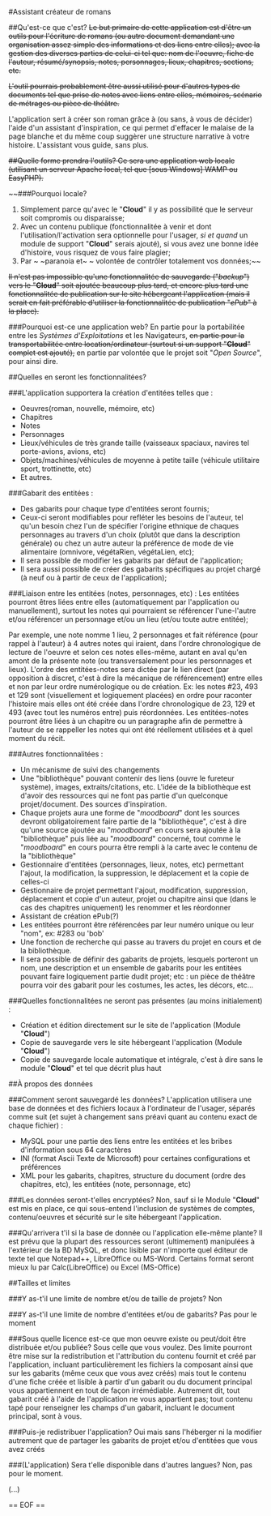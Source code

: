 #Assistant créateur de romans

##Qu'est-ce que c'est?
~~Le but primaire de cette application est d'être un outils pour l'écriture de romans (ou autre document demandant une organisation assez simple des informations et des liens entre elles); avec la gestion des diverses parties de celui-ci tel que: nom de l'oeuvre, fiche de l'auteur, résumé/synopsis, notes, personnages, lieux, chapitres, sections, etc.~~

~~L'outil pourrais probablement être aussi utilisé pour d'autres types de documents tel que prise de notes avec liens entre elles, mémoires, scénario de métrages ou pièce de théâtre.~~

L'application sert à créer son roman grâce à (ou sans, à vous de décider) l'aide d'un assistant d'inspiration, ce qui permet d'effacer le malaise de la page blanche et du même coup suggèrer une structure narrative à votre histoire. L'assistant vous guide, sans plus.

~~##Quelle forme prendra l'outils?
Ce sera une application web locale (utilisant un serveur Apache local, tel que [sous Windows] WAMP ou EasyPHP).~~

~~###Pourquoi locale?
1. Simplement parce qu'avec le "**Cloud**" il y as possibilité que le serveur soit compromis ou disparaisse;
2. Avec un contenu publique (fonctionnalitée à venir et dont l'utilisation/l'activation sera optionnelle pour l'usager, *si et quand* un module de support "**Cloud**" serais ajouté), si vous avez une bonne idée d'histoire, vous risquez de vous faire plagier;
3. Par ~ ~paranoia et~ ~ volontée de contrôler totalement vos données;~~

~~Il n'est pas impossible qu'une fonctionnalitée de sauvegarde ("*backup*") vers le "**Cloud**" soit ajoutée beaucoup plus tard, et encore plus tard une fonctionnalitée de publication sur le site hébergeant l'application (mais il serait en fait préférable d'utiliser la fonctionnalitée de publication "*ePub*" à la place).~~

###Pourquoi est-ce une application web?
En partie pour la portabilitée entre les *Systèmes d'Exploitations* et les Navigateurs, ~~en partie pour la transportabilitée entre location/ordinateur (surtout si un support "**Cloud**" complet est ajouté),~~ en partie par volontée que le projet soit "*Open Source*", pour ainsi dire.


##Quelles en seront les fonctionnalitées?

###L'application supportera la création d'entitées telles que :

* Oeuvres(roman, nouvelle, mémoire, etc)
* Chapitres
* Notes
* Personnages
* Lieux/véhicules de très grande taille (vaisseaux spaciaux, navires tel porte-avions, avions, etc)
* Objets/machines/véhicules de moyenne à petite taille (véhicule utilitaire sport, trottinette, etc)
* Et autres.

###Gabarit des entitées :
* Des gabarits pour chaque type d'entitées seront fournis;
* Ceux-ci seront modifiables pour refléter les besoins de l'auteur, tel qu'un besoin chez l'un de spécifier l'origine ethnique de chaques personnages au travers d'un choix (plutôt que dans la description générale) ou chez un autre auteur la préférence de mode de vie alimentaire (omnivore, végétaRien, végétaLien, etc);
* Il sera possible de modifier les gabarits par défaut de l'application;
* Il sera aussi possible de créer des gabarits spécifiques au projet chargé (à neuf ou à partir de ceux de l'application);

###Liaison entre les entitées (notes, personnages, etc) :
Les entitées pourront êtres liées entre elles (automatiquement par l'application ou manuellement), surtout les notes qui pourraient se référencer l'une-l'autre et/ou référencer un personnage et/ou un lieu (et/ou toute autre entitée);

Par exemple, une note nomme 1 lieu, 2 personnages et fait référence (pour rappel à l'auteur) à 4 autres notes qui iraient, dans l'ordre chronologique de lecture de l'oeuvre et selon ces notes elles-même, autant en aval qu'en amont de la présente note (ou transversalement pour les personnages et lieux). L'ordre des entitées-notes sera dictée par le lien direct (par opposition à discret, c'est à dire la mécanique de référencement) entre elles et non par leur ordre numérologique ou de création. Ex: les notes #23, 493 et 129 sont (visuellement et logiquement placées) en ordre pour raconter l'histoire mais elles ont été créée dans l'ordre chronologique de 23, 129 et 493 (avec tout les numéros entre) puis réordonnées. Les entitées-notes pourront être liées à un chapitre ou un paragraphe afin de permettre à l'auteur de se rappeller les notes qui ont été réellement utilisées et à quel moment du récit.

###Autres fonctionnalitées :
* Un mécanisme de suivi des changements 
* Une "bibliothèque" pouvant contenir des liens (ouvre le fureteur système), images, extraits/citations, etc. L'idée de la bibliothèque est d'avoir des ressources qui ne font pas partie d'un quelconque projet/document. Des sources d'inspiration.
* Chaque projets aura une forme de "*moodboard*" dont les sources devront obligatoirement faire partie de la "bibliothèque", c'est à dire qu'une source ajoutée au "*moodboard*" en cours sera ajoutée à la "bibliothèque" puis liée au "*moodboard*" concerné, tout comme le "*moodboard*" en cours pourra être rempli à la carte avec le contenu de la "bibliothèque"
* Gestionnaire d'entitées (personnages, lieux, notes, etc) permettant l'ajout, la modification, la suppression, le déplacement et la copie de celles-ci
* Gestionnaire de projet permettant l'ajout, modification, suppression, déplacement et copie d'un auteur, projet ou chapitre ainsi que (dans le cas des chapitres uniquement) les renommer et les réordonner
* Assistant de création ePub(?)
* Les entitées pourront être référencées par leur numéro unique ou leur "nom", ex: #283 ou 'bob'
* Une fonction de recherche qui passe au travers du projet en cours et de la bibliothèque.
* Il sera possible de définir des gabarits de projets, lesquels porteront un nom, une description et un ensemble de gabarits pour les entitées pouvant faire logiquement partie dudit projet; etc : un pièce de théâtre pourra voir des gabarit pour les costumes, les actes, les décors, etc...

###Quelles fonctionnalitées ne seront pas présentes (au moins initialement) :
- Création et édition directement sur le site de l'application (Module "**Cloud**")
- Copie de sauvegarde vers le site hébergeant l'application  (Module "**Cloud**")
- Copie de sauvegarde locale automatique et intégrale, c'est à dire sans le module "**Cloud**" et tel que décrit plus haut


##À propos des données

###Comment seront sauvegardé les données?
L'application utilisera une base de données et des fichiers locaux à l'ordinateur de l'usager, séparés comme suit (et sujet à changement sans préavi quant au contenu exact de chaque fichier) :
* MySQL pour une partie des liens entre les entitées et les bribes d'information sous 64 caractères
* INI (format Ascii Texte de Microsoft) pour certaines configurations et préférences
* XML pour les gabarits, chapitres, structure du document (ordre des chapitres, etc), les entitées (note, personnage, etc)

###Les données seront-t'elles encryptées?
Non, sauf si le Module "**Cloud**" est mis en place, ce qui sous-entend l'inclusion de systèmes de comptes, contenu/oeuvres et sécurité sur le site hébergeant l'application.

###Qu'arrivera t'il si la base de donnée ou l'application elle-même plante?
Il est prévu que la plupart des ressources seront (ultimement) manipulées à l'extérieur de la BD MySQL, et donc lisible par n'importe quel éditeur de texte tel que Notepad++, LibreOffice ou MS-Word. Certains format seront mieux lu par Calc(LibreOffice) ou Excel (MS-Office)


##Tailles et limites

###Y as-t'il une limite de nombre et/ou de taille de projets?
Non

###Y as-t'il une limite de nombre d'entitées et/ou de gabarits?
Pas pour le moment

###Sous quelle licence est-ce que mon oeuvre existe ou peut/doit être distribuée et/ou publiée?
Sous celle que vous voulez. Des limite pourront être mise sur la redistribution et l'attribution du contenu fournit et créé par l'application, incluant particulièrement les fichiers la composant ainsi que sur les gabarits (même ceux que vous avez créés) mais tout le contenu d'une fiche créée et lisible à partir d'un gabarit ou du document principal vous appartiennent en tout de façon irrémédiable. Autrement dit, tout gabarit créé à l'aide de l'application ne vous appartient pas; tout contenu tapé pour renseigner les champs d'un gabarit, incluant le document principal, sont à vous.

###Puis-je redistribuer l'application?
Oui mais sans l'héberger ni la modifier autrement que de partager les gabarits de projet et/ou d'entitées que vous avez créés

###(L'application) Sera t'elle disponible dans d'autres langues?
Non, pas pour le moment.

(...)

== EOF ==
